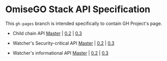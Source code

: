 # OmiseGO Stack API Specification

This `gh-pages` branch is intended specifically to contain GH Project's page.


* Child chain API
[Master](https://developer.omisego.co/elixir-omg/docs-ui/?url=master%2Foperator_api_specs.yaml&urls.primaryName=master%2Foperator_api_specs) | [0.2](https://developer.omisego.co/elixir-omg/docs-ui/?url=master%2Foperator_api_specs.yaml&urls.primaryName=0.2%2Foperator_api_specs) | [0.3](https://developer.omisego.co/elixir-omg/docs-ui/?url=master%2Foperator_api_specs.yaml&urls.primaryName=0.3%2Foperator_api_specs)

* Watcher's Security-critical API
[Master](https://developer.omisego.co/elixir-omg/docs-ui/?url=master%2Foperator_api_specs.yaml&urls.primaryName=master%2Fsecurity_critical_api_specs) | [0.2](https://developer.omisego.co/elixir-omg/docs-ui/?url=master%2Foperator_api_specs.yaml&urls.primaryName=0.2%2Fsecurity_critical_api_specs) | [0.3](https://developer.omisego.co/elixir-omg/docs-ui/?url=master%2Foperator_api_specs.yaml&urls.primaryName=0.3%2Fsecurity_critical_api_specs)

* Watcher's informational API
[Master](https://developer.omisego.co/elixir-omg/docs-ui/?url=master%2Foperator_api_specs.yaml&urls.primaryName=master%2Finformational_api_specs) | [0.2](https://developer.omisego.co/elixir-omg/docs-ui/?url=master%2Foperator_api_specs.yaml&urls.primaryName=0.2%2Finformational_api_specs) | [0.3](https://developer.omisego.co/elixir-omg/docs-ui/?url=master%2Foperator_api_specs.yaml&urls.primaryName=0.3%2Finformational_api_specs)
